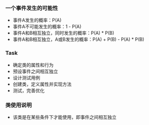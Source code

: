 ### 一个事件发生的可能性
* 事件A发生的概率：P(A)
* 事件A不可能发生的概率：1 - P(A)
* 事件A和B相互独立，同时发生的概率：P(A) * P(B)
* 事件A和B相互独立，A或B发生的概率：P(A) + P(B) - P(A) * P(B)


### Task
* 确定类的属性和行为
* 预设事件之间相互独立
* 设计测试用例
* 创建类，定义属性并实现方法
* 测试，完善优化



### 类使用说明

* 该类是在某些条件下才能使用，即事件之间相互独立